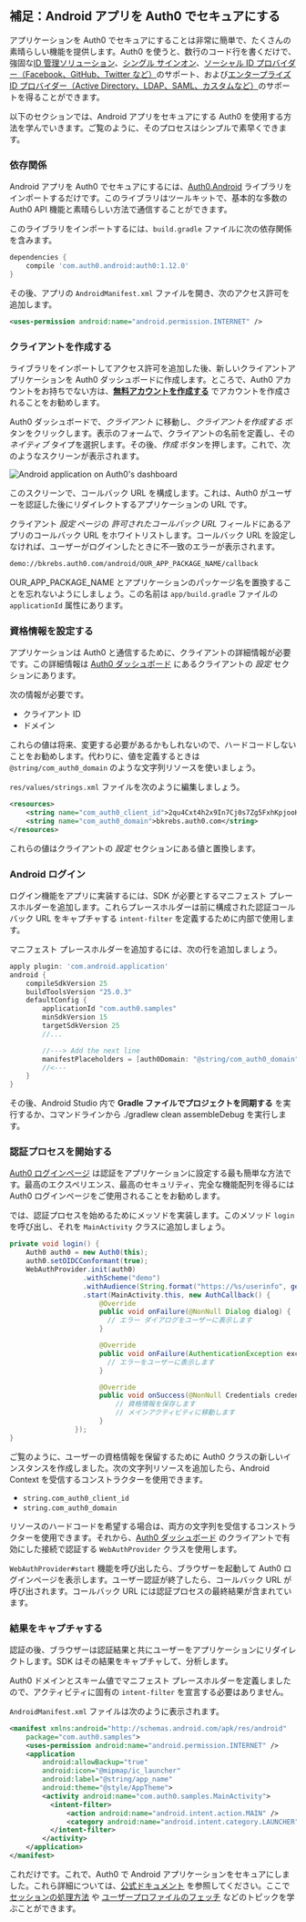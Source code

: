 ## 補足：Android アプリを Auth0 でセキュアにする

アプリケーションを Auth0 でセキュアにすることは非常に簡単で、たくさんの素晴らしい機能を提供します。Auth0 を使うと、数行のコード行を書くだけで、強固な[ID 管理ソリューション](https://auth0.com/user-management)、[シングル サインオン](https://auth0.com/docs/sso/single-sign-on)、[ソーシャル ID プロバイダー（Facebook、GitHub、Twitter など）](https://auth0.com/docs/identityproviders)のサポート、および[エンタープライズ ID プロバイダー（Active Directory、LDAP、SAML、カスタムなど）](https://auth0.com/enterprise)のサポートを得ることができます。

以下のセクションでは、Android アプリをセキュアにする Auth0 を使用する方法を学んでいきます。ご覧のように、そのプロセスはシンプルで素早くできます。

### 依存関係

Android アプリを Auth0 でセキュアにするには、[Auth0.Android](https://github.com/auth0/Auth0.Android) ライブラリをインポートするだけです。このライブラリはツールキットで、基本的な多数の Auth0 API 機能と素晴らしい方法で通信することができます。

このライブラリをインポートするには、`build.gradle` ファイルに次の依存関係を含みます。

```groovy
dependencies {
    compile 'com.auth0.android:auth0:1.12.0'
}
```

その後、アプリの `AndroidManifest.xml` ファイルを開き、次のアクセス許可を追加します。

```xml
<uses-permission android:name="android.permission.INTERNET" />
```

### クライアントを作成する

ライブラリをインポートしてアクセス許可を追加した後、新しいクライアントアプリケーションを Auth0 ダッシュボードに作成します。ところで、Auth0 アカウントをお持ちでない方は、[**無料**](https://auth0.com/signup)[**アカウントを作成する**](https://auth0.com/signup) でアカウントを作成されることをお勧めします。

Auth0 ダッシュボードで、_クライアント_ に移動し、_クライアントを作成する_ ボタンをクリックします。表示のフォームで、クライアントの名前を定義し、その _ネイティブ_ タイプを選択します。その後、_作成_ ボタンを押します。これで、次のようなスクリーンが表示されます。

![Android application on Auth0's dashboard](https://cdn2.auth0.com/docs/media/articles/angularjs/app_dashboard.png)

このスクリーンで、コールバック URL を構成します。これは、Auth0 がユーザーを認証した後にリダイレクトするアプリケーションの URL です。

クライアント _設定_ ページの _許可されたコールバック URL_ フィールドにあるアプリのコールバック URL をホワイトリストします。コールバック URL を設定しなければ、ユーザーがログインしたときに不一致のエラーが表示されます。

```bash
demo://bkrebs.auth0.com/android/OUR_APP_PACKAGE_NAME/callback
```

OUR_APP_PACKAGE_NAME とアプリケーションのパッケージ名を置換することを忘れないようにしましょう。この名前は `app/build.gradle` ファイルの `applicationId` 属性にあります。

### 資格情報を設定する

アプリケーションは Auth0 と通信するために、クライアントの詳細情報が必要です。この詳細情報は [Auth0 ダッシュボード](https://manage.auth0.com/) にあるクライアントの _設定_ セクションにあります。

次の情報が必要です。

- クライアント ID
- ドメイン

これらの値は将来、変更する必要があるかもしれないので、ハードコードしないことをお勧めします。代わりに、値を定義するときは `@string/com_auth0_domain` のような文字列リソースを使いましょう。

`res/values/strings.xml` ファイルを次のように編集しましょう。

```xml
<resources>
    <string name="com_auth0_client_id">2qu4Cxt4h2x9In7Cj0s7Zg5FxhKpjooK</string>
    <string name="com_auth0_domain">bkrebs.auth0.com</string>
</resources>
```

これらの値はクライアントの _設定_ セクションにある値と置換します。

### Android ログイン

ログイン機能をアプリに実装するには、SDK が必要とするマニフェスト プレースホルダーを追加します。これらプレースホルダーは前に構成された認証コールバック URL をキャプチャする `intent-filter` を定義するために内部で使用します。

マニフェスト プレースホルダーを追加するには、次の行を追加しましょう。

```groovy
apply plugin: 'com.android.application'
android {
    compileSdkVersion 25
    buildToolsVersion "25.0.3"
    defaultConfig {
        applicationId "com.auth0.samples"
        minSdkVersion 15
        targetSdkVersion 25
        //...

        //---> Add the next line
        manifestPlaceholders = [auth0Domain: "@string/com_auth0_domain", auth0Scheme: "demo"]
        //<---
    }
}
```

その後、Android Studio 内で **Gradle ファイルでプロジェクトを同期する** を実行するか、コマンドラインから ./gradlew clean assembleDebug を実行します。

### 認証プロセスを開始する

[Auth0 ログインページ](https://auth0.com/docs/hosted-pages/login) は認証をアプリケーションに設定する最も簡単な方法です。最高のエクスペリエンス、最高のセキュリティ、完全な機能配列を得るには Auth0 ログインページをご使用されることをお勧めします。

では、認証プロセスを始めるためにメッソドを実装します。このメソッド `login` を呼び出し、それを `MainActivity` クラスに追加しましょう。

```java
private void login() {
    Auth0 auth0 = new Auth0(this);
    auth0.setOIDCConformant(true);
    WebAuthProvider.init(auth0)
                  .withScheme("demo")
                  .withAudience(String.format("https://%s/userinfo", getString(R.string.com_auth0_domain)))
                  .start(MainActivity.this, new AuthCallback() {
                      @Override
                      public void onFailure(@NonNull Dialog dialog) {
                        // エラー ダイアログをユーザーに表示します
                      }

                      @Override
                      public void onFailure(AuthenticationException exception) {
                        // エラーをユーザーに表示します
                      }

                      @Override
                      public void onSuccess(@NonNull Credentials credentials) {
                          // 資格情報を保存します
                          // メインアクティビティに移動します
                      }
                });
}
```

ご覧のように、ユーザーの資格情報を保留するために Auth0 クラスの新しいインスタンスを作成しました。次の文字列リソースを追加したら、Android Context を受信するコンストラクターを使用できます。

- `string.com_auth0_client_id`
- `string.com_auth0_domain`

リソースのハードコードを希望する場合は、両方の文字列を受信するコンストラクターを使用できます。それから、[Auth0 ダッシュボード](https://manage.auth0.com/) のクライアントで有効にした接続で認証する `WebAuthProvider` クラスを使用します。

`WebAuthProvider#start` 機能を呼び出したら、ブラウザーを起動して Auth0 ログインページを表示します。ユーザー認証が終了したら、コールバック URL が呼び出されます。コールバック URL には認証プロセスの最終結果が含まれています。

### 結果をキャプチャする

認証の後、ブラウザーは認証結果と共にユーザーをアプリケーションにリダイレクトします。SDK はその結果をキャプチャして、分析します。

Auth0 ドメインとスキーム値でマニフェスト プレースホルダーを定義しましたので、アクティビティに固有の `intent-filter` を宣言する必要はありません。

`AndroidManifest.xml` ファイルは次のように表示されます。

```xml
<manifest xmlns:android="http://schemas.android.com/apk/res/android"
    package="com.auth0.samples">
    <uses-permission android:name="android.permission.INTERNET" />
    <application
        android:allowBackup="true"
        android:icon="@mipmap/ic_launcher"
        android:label="@string/app_name"
        android:theme="@style/AppTheme">
        <activity android:name="com.auth0.samples.MainActivity">
          <intent-filter>
              <action android:name="android.intent.action.MAIN" />
              <category android:name="android.intent.category.LAUNCHER" />
          </intent-filter>
        </activity>
    </application>
</manifest>
```

これだけです。これで、Auth0 で Android アプリケーションをセキュアにしました。これら詳細については、[公式ドキュメント](https://auth0.com/docs/quickstart/native/android/) を参照してください。ここで [セッションの処理方法](https://auth0.com/docs/quickstart/native/android/03-session-handling) や [ユーザープロファイルのフェッチ](https://auth0.com/blog/android-development-15-libraries-you-should-be-using/User%20Profile) などのトピックを学ぶことができます。